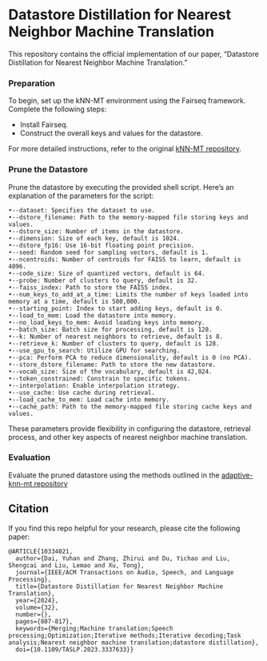 # Datastore Distillation for Nearest Neighbor Machine Translation

This repository contains the official implementation of our paper, “Datastore Distillation for Nearest Neighbor Machine Translation.”

### Preparation
To begin, set up the kNN-MT environment using the Fairseq framework. Complete the following steps:
* Install Fairseq.
* Construct the overall keys and values for the datastore.

For more detailed instructions, refer to the original [kNN-MT repository](https://github.com/urvashik/knnmt).

### Prune the Datastore
Prune the datastore by executing the provided shell script.
Here’s an explanation of the parameters for the script:

	•--dataset: Specifies the dataset to use.
	•--dstore_filename: Path to the memory-mapped file storing keys and values.
	•--dstore_size: Number of items in the datastore.
	•--dimension: Size of each key, default is 1024.
	•--dstore_fp16: Use 16-bit floating point precision.
	•--seed: Random seed for sampling vectors, default is 1.
	•--ncentroids: Number of centroids for FAISS to learn, default is 4096.
	•--code_size: Size of quantized vectors, default is 64.
	•--probe: Number of clusters to query, default is 32.
	•--faiss_index: Path to store the FAISS index.
	•--num_keys_to_add_at_a_time: Limits the number of keys loaded into memory at a time, default is 500,000.
	•--starting_point: Index to start adding keys, default is 0.
	•--load_to_mem: Load the datastore into memory.
	•--no_load_keys_to_mem: Avoid loading keys into memory.
	•--batch_size: Batch size for processing, default is 128.
	•--k: Number of nearest neighbors to retrieve, default is 8.
	•--retrieve_k: Number of clusters to query, default is 128.
	•--use_gpu_to_search: Utilize GPU for searching.
	•--pca: Perform PCA to reduce dimensionality, default is 0 (no PCA).
	•--store_dstore_filename: Path to store the new datastore.
	•--vocab_size: Size of the vocabulary, default is 42,024.
	•--token_constrained: Constrain to specific tokens.
	•--interpolation: Enable interpolation strategy.
	•--use_cache: Use cache during retrieval.
	•--load_cache_to_mem: Load cache into memory.
	•--cache_path: Path to the memory-mapped file storing cache keys and values.

These parameters provide flexibility in configuring the datastore, retrieval process, and other key aspects of nearest neighbor machine translation.

### Evaluation
Evaluate the pruned datastore using the methods outlined in the [adaptive-knn-mt repository](https://github.com/zhengxxn/adaptive-knn-mt)
## Citation
If you find this repo helpful for your research, please cite the following paper:
```
@ARTICLE{10334021,
  author={Dai, Yuhan and Zhang, Zhirui and Du, Yichao and Liu, Shengcai and Liu, Lemao and Xu, Tong},
  journal={IEEE/ACM Transactions on Audio, Speech, and Language Processing}, 
  title={Datastore Distillation for Nearest Neighbor Machine Translation}, 
  year={2024},
  volume={32},
  number={},
  pages={807-817},
  keywords={Merging;Machine translation;Speech processing;Optimization;Iterative methods;Iterative decoding;Task analysis;Nearest neighbor machine translation;datastore distillation},
  doi={10.1109/TASLP.2023.3337633}}
```
